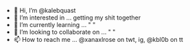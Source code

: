 - 👋 Hi, I’m @kalebquast
- 👀 I’m interested in ... getting my shit together
- 🌱 I’m currently learning ... " "
- 💞️ I’m looking to collaborate on ... " "
- 📫 How to reach me ... @xanaxlrose on twt, ig, @kbl0b on tt

<!---
kalebquast/kalebquast is a ✨ special ✨ repository because its `README.md` (this file) appears on your GitHub profile.
You can click the Preview link to take a look at your changes.
--->
